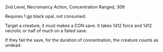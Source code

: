 2nd Level, Necromancy
Action, Concentration
Ranged, 30ft

Requires 1 gp black opal, not consumed.

Target a creature, it must makes a CON save. It takes 1d12 force and 1d12 necrotic or half of much on a failed save. 

If they fail the save, for the duration of concentration, the creature counts as undead.